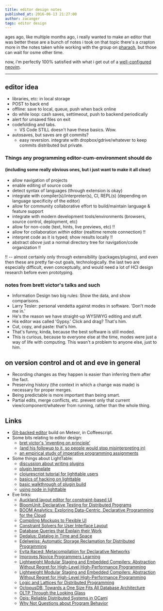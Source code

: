 ```yaml
---
title: editor design notes
published_at: 2016-06-13 21:27:00
author: zacanger
tags: editor design
---
```


ages ago, like multiple months ago, i really wanted to make an editor that was better
these are a bunch of notes i took on that topic
there's a crapton more in the notes taken while working with the group on [pharaoh](http://pharaoh.js.org),
but those can wait for osme other time.

now, i'm perfectly 100% satisfied with what i get out of a
[well-configured](https://github.com/zacanger/z.git) [neovim](https://neovim.io).

--------

## editor idea

* libraries, etc: in local storage
* POST to back end
* offline: save to local, queue, push when back online
* do while loop: cash saves, settimeout, push to backend periodically
* alert for unsaved files on exit
* codefolding and tabs.
  * VS Code STILL doesn't have these basics. Wow.
* autosaves, but saves are git commits?
  * easy reversion. integrate with dropbox/gdrive/whatever to keep commits distributed but private.

### Things any programming editor-cum-environment should do
#### (including some really obvious ones, but i just want to make it all clear)

* allow navigation of projects
* enable editing of source code
* detect syntax of languages (through extension is okay)
* integrate with compiler(s)/interpreter(s), CI, REPL(s) (depending on language specificity of the editor)
* allow for community collaborative effort to build/maintain language & feature support
* integrate with modern development tools/environments (browsers, source control, deployment, etc)
* allow for non-code (text, hints, live previews, etc) !!
* allow for collaboration _within_ editor (realtime remote connection) !!
* interpret code as it is typed; show results locally !!
* abstract _above_ just a normal directory tree for navigation/code organization !!

!! -- almost certainly only through extensibility (packages/plugins), and even then these are pretty far-out goals,
technologically. the last two are especially difficult, even conceptually, and would need a lot of HCI design research
before even prototyping.

### notes from brett victor's talks and such
* Information Design two big rules: Show the data, and show comparisons.
* Larry Tesler: personal vendetta against modes in software. 'Don\'t mode me in.'
* He's the reason we have straight-up WYSIWYG editing and stuff.
* His editor was called 'Gypsy.' Click and drag? That's him.
* Cut, copy, and paste: that's him.
* That's funny, kinda, because the best software is still moded.
* This is curious, because to everyone else at the time, modes were just a way of life
  with computing. This wasn't a problem to anyone else, just to him.

## on version control and ot and eve in general
* Recording changes as they happen is easier than inferring them after the fact.
* Preserving history (the context in which a change was made) is necessary for proper merges.
* Being predictable is more important than being smart.
* Partial edits, merge conflicts, etc. prevent only that current view/component/whatever from running,
  rather than the whole thing.

## Links

* [Git-backed editor](https://github.com/jdleesmiller/jotgit) build on Meteor, in Coffeescript.
* Some bits relating to editor design:
  * [bret victor's 'inventing on principle'](https://vimeo.com/36579366)
  * [(and his followup to it, so people would stop misinterpreting in)](http://worrydream.com/LearnableProgramming/)
  * [an empirical study of imperative programming assignments](http://dl.acm.org/citation.cfm?id=2677279)
* Some things about LightTable:
  * [discussion about writing plugins](https://groups.google.com/forum/#!topic/light-table-discussion/T3DhzWhabok)
  * [plugin template](https://github.com/mdhaney/lt-plugin-template)
  * [clojurescript tutorial for lighttable users](https://github.com/swannodette/lt-cljs-tutorial)
  * [basics of hacking on lighttable](http://product.reverb.com/2014/05/10/getting-started-programming-light-table/)
  * [basic walkthrough of plugin build](https://github.com/LightTable/Declassifier)
  * [using node in lighttable](https://github.com/LightTable/LightTable/wiki/Creating-an-LT-Client-using-LTs'-bundled-Node)
* Eve links:
  * [Auckland layout editor for constraint-based UI](http://www.cse.yorku.ca/~wolfgang/papers/layoutALE.pdf)
  * [BloomUnit: Declarative Testing for Distributed Programs](http://db.cs.berkeley.edu/papers/dbtest12-bloom.pdf)
  * [BOOM Analytics: Exploring Data-Centric, Declarative Programming for the Cloud](http://db.cs.berkeley.edu/papers/eurosys10-boom.pdf)
  * [Compiling Mockups to Flexible UI](https://4d75d27f-a-62cb3a1a-s-sites.googlegroups.com/site/sinhnish/documents/fluidLayouts.pdf?attachauth=ANoY7crdYgssu75ccg3Gc6sSDm-dxh2rWHL5jLVh7LkNKtUgFpv2GDqK8AVzr1IJ53Dg6eM5StLasOQk-SDN4KWaCi-phlQK30GSum-hbWOzT5VVSiNRJ7U3F_FJ8pBMndIjR60O9bYSSzxu1TJmR6kX4dlEuCL16pituZTrEFj7BNnX-SRU3JajEKY4f9s_mYqR3uTF4GW5Jm2EkHgpEUfSZtCrUJOZVPO4NGg7nc59490937x_VW4%3D&attredirects=0)
  * [Constraint Solvers for User Interface Layout](http://arxiv.org/pdf/1401.1031v1.pdf)
  * [Database Queries that Explain their Work](http://arxiv.org/pdf/1408.1675.pdf)
  * [Dedalus: Datalog in Time and Space](http://db.cs.berkeley.edu/papers/datalog2011-dedalus.pdf)
  * [Edelweiss: Automatic Storage Reclamation for Distributed Programming](http://db.cs.berkeley.edu/papers/vldb14-edelweiss.pdf)
  * [Evita Raced: Metacompilation for Declarative Networks](http://p2.berkeley.intel-research.net/papers/EvitaRacedVLDB2008.pdf)
  * [Improves Novice Programmers Learning](http://faculty.washington.edu/ajko/papers/Lee2011Gidget.pdf)
  * [Lightweight Modular Staging and Embedded Compilers: Abstraction Without Regret for High-Level High-Performance Programming](http://infoscience.epfl.ch/record/180642/files/EPFL_TH5456.pdf)
  * [Lightweight Modular Staging and Embedded Compilers: Abstraction Without Regret for High-Level High-Performance Programming](http://lampwww.epfl.ch/~rompf/thesis_120716.pdf)
  * [Logic and Lattices for Distributed Programming](http://www.neilconway.org/docs/socc2012_bloom_lattices.pdf)
  * [OctopusDB: Towards a One Size Fits All Database Architecture](https://infosys.uni-saarland.de/publications/DJ11.pdf)
  * [OLTP Through the Looking Glass](http://db.cs.berkeley.edu/cs286/papers/lookingglass-sigmod2008.pdf)
  * [Opis: Reliable Distributed Systems in OCaml](http://icwww.epfl.ch/~kuncak/papers/DagandETAL08Opis.pdf)
  * [Why Not Questions about Program Behavior](http://repository.cmu.edu/cgi/viewcontent.cgi?article=1165&context=hcii)
